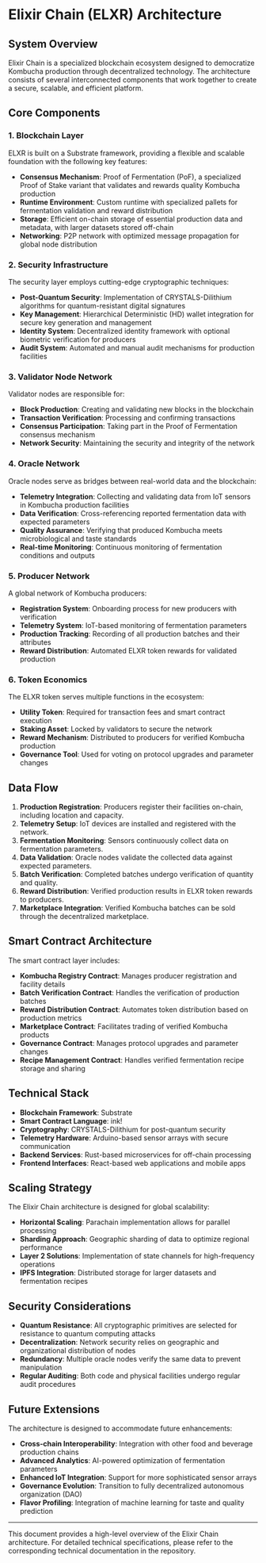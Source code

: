 # Elixir Chain (ELXR) Architecture

## System Overview

Elixir Chain is a specialized blockchain ecosystem designed to democratize Kombucha production through decentralized technology. The architecture consists of several interconnected components that work together to create a secure, scalable, and efficient platform.

## Core Components

### 1. Blockchain Layer

ELXR is built on a Substrate framework, providing a flexible and scalable foundation with the following key features:

- **Consensus Mechanism**: Proof of Fermentation (PoF), a specialized Proof of Stake variant that validates and rewards quality Kombucha production
- **Runtime Environment**: Custom runtime with specialized pallets for fermentation validation and reward distribution
- **Storage**: Efficient on-chain storage of essential production data and metadata, with larger datasets stored off-chain
- **Networking**: P2P network with optimized message propagation for global node distribution

### 2. Security Infrastructure

The security layer employs cutting-edge cryptographic techniques:

- **Post-Quantum Security**: Implementation of CRYSTALS-Dilithium algorithms for quantum-resistant digital signatures
- **Key Management**: Hierarchical Deterministic (HD) wallet integration for secure key generation and management
- **Identity System**: Decentralized identity framework with optional biometric verification for producers
- **Audit System**: Automated and manual audit mechanisms for production facilities

### 3. Validator Node Network

Validator nodes are responsible for:

- **Block Production**: Creating and validating new blocks in the blockchain
- **Transaction Verification**: Processing and confirming transactions
- **Consensus Participation**: Taking part in the Proof of Fermentation consensus mechanism
- **Network Security**: Maintaining the security and integrity of the network

### 4. Oracle Network

Oracle nodes serve as bridges between real-world data and the blockchain:

- **Telemetry Integration**: Collecting and validating data from IoT sensors in Kombucha production facilities
- **Data Verification**: Cross-referencing reported fermentation data with expected parameters
- **Quality Assurance**: Verifying that produced Kombucha meets microbiological and taste standards
- **Real-time Monitoring**: Continuous monitoring of fermentation conditions and outputs

### 5. Producer Network

A global network of Kombucha producers:

- **Registration System**: Onboarding process for new producers with verification
- **Telemetry System**: IoT-based monitoring of fermentation parameters
- **Production Tracking**: Recording of all production batches and their attributes
- **Reward Distribution**: Automated ELXR token rewards for validated production

### 6. Token Economics

The ELXR token serves multiple functions in the ecosystem:

- **Utility Token**: Required for transaction fees and smart contract execution
- **Staking Asset**: Locked by validators to secure the network
- **Reward Mechanism**: Distributed to producers for verified Kombucha production
- **Governance Tool**: Used for voting on protocol upgrades and parameter changes

## Data Flow

1. **Production Registration**: Producers register their facilities on-chain, including location and capacity.
2. **Telemetry Setup**: IoT devices are installed and registered with the network.
3. **Fermentation Monitoring**: Sensors continuously collect data on fermentation parameters.
4. **Data Validation**: Oracle nodes validate the collected data against expected parameters.
5. **Batch Verification**: Completed batches undergo verification of quantity and quality.
6. **Reward Distribution**: Verified production results in ELXR token rewards to producers.
7. **Marketplace Integration**: Verified Kombucha batches can be sold through the decentralized marketplace.

## Smart Contract Architecture

The smart contract layer includes:

- **Kombucha Registry Contract**: Manages producer registration and facility details
- **Batch Verification Contract**: Handles the verification of production batches
- **Reward Distribution Contract**: Automates token distribution based on production metrics
- **Marketplace Contract**: Facilitates trading of verified Kombucha products
- **Governance Contract**: Manages protocol upgrades and parameter changes
- **Recipe Management Contract**: Handles verified fermentation recipe storage and sharing

## Technical Stack

- **Blockchain Framework**: Substrate
- **Smart Contract Language**: ink!
- **Cryptography**: CRYSTALS-Dilithium for post-quantum security
- **Telemetry Hardware**: Arduino-based sensor arrays with secure communication
- **Backend Services**: Rust-based microservices for off-chain processing
- **Frontend Interfaces**: React-based web applications and mobile apps

## Scaling Strategy

The Elixir Chain architecture is designed for global scalability:

- **Horizontal Scaling**: Parachain implementation allows for parallel processing
- **Sharding Approach**: Geographic sharding of data to optimize regional performance
- **Layer 2 Solutions**: Implementation of state channels for high-frequency operations
- **IPFS Integration**: Distributed storage for larger datasets and fermentation recipes

## Security Considerations

- **Quantum Resistance**: All cryptographic primitives are selected for resistance to quantum computing attacks
- **Decentralization**: Network security relies on geographic and organizational distribution of nodes
- **Redundancy**: Multiple oracle nodes verify the same data to prevent manipulation
- **Regular Auditing**: Both code and physical facilities undergo regular audit procedures

## Future Extensions

The architecture is designed to accommodate future enhancements:

- **Cross-chain Interoperability**: Integration with other food and beverage production chains
- **Advanced Analytics**: AI-powered optimization of fermentation parameters
- **Enhanced IoT Integration**: Support for more sophisticated sensor arrays
- **Governance Evolution**: Transition to fully decentralized autonomous organization (DAO)
- **Flavor Profiling**: Integration of machine learning for taste and quality prediction

---

This document provides a high-level overview of the Elixir Chain architecture. For detailed technical specifications, please refer to the corresponding technical documentation in the repository.
